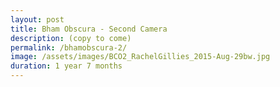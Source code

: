 ```yaml
---
layout: post
title: Bham Obscura - Second Camera
description: (copy to come)
permalink: /bhamobscura-2/
image: /assets/images/BCO2_RachelGillies_2015-Aug-29bw.jpg
duration: 1 year 7 months
---
```

